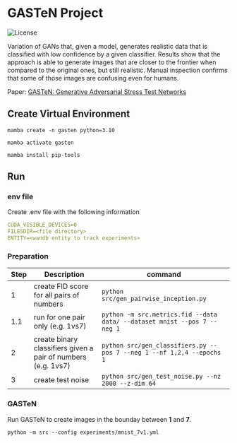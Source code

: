 # GASTeN Project

![License](https://img.shields.io/static/v1?label=license&message=CC-BY-NC-ND-4.0&color=green)

Variation of GANs that, given a model, generates realistic data that is classiﬁed with low conﬁdence by a given classiﬁer. Results show that the approach is able to generate images that are closer to the frontier when compared to the original ones, but still realistic. Manual inspection conﬁrms that some of those images are confusing even for humans.

Paper: [GASTeN: Generative Adversarial Stress Test Networks](https://link.springer.com/epdf/10.1007/978-3-031-30047-9_8?sharing_token=XGbq9zmVBDFAEaM4r1AAp_e4RwlQNchNByi7wbcMAY55SAL6inraGCkI72KOuzssTzewKWv51v_1pft7j7WJRbiAzL0vaTmG2vf4gs1QhnZ3lV72H7zSKLWQESXZjq5-1pg77WEnt2EHZaN2b51chvHsO6TW3tiGXSVhUgy87Ts%3D)

## Create Virtual Environment

```ssh
mamba create -n gasten python=3.10

mamba activate gasten

mamba install pip-tools
```

## Run

### env file

Create .env file with the following information
```yaml
CUDA_VISIBLE_DEVICES=0
FILESDIR=<file directory>
ENTITY=<wandb entity to track experiments>
```

### Preparation

| Step | Description                                                   | command                                                                |
|------|---------------------------------------------------------------|------------------------------------------------------------------------|
| 1    | create FID score for all pairs of numbers                     | `python src/gen_pairwise_inception.py`                                   |
| 1.1  | run for one pair only (e.g. 1vs7)                             | `python -m src.metrics.fid --data data/ --dataset mnist --pos 7 --neg 1` |
| 2    | create binary classifiers given a pair of numbers (e.g. 1vs7) | `python src/gen_classifiers.py --pos 7 --neg 1 --nf 1,2,4 --epochs 1`    |
| 3    | create test noise                                             | `python src/gen_test_noise.py --nz 2000 --z-dim 64`                      |

### GASTeN

Run GASTeN to create images in the bounday between **1** and **7**.

`python -m src --config experiments/mnist_7v1.yml`
